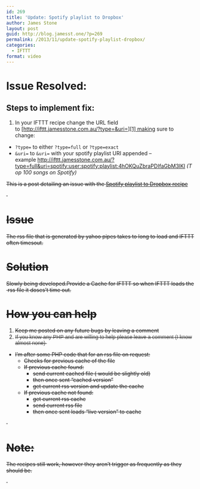 ```yaml
---
id: 269
title: 'Update: Spotify playlist to Dropbox'
author: James Stone
layout: post
guid: http://blog.jamesst.one/?p=269
permalink: /2013/11/update-spotify-playlist-dropbox/
categories:
  - IFTTT
format: video
---
```

# Issue Resolved:

## Steps to implement fix:

  1. In your IFTTT recipe change the URL field to [http://ifttt.jamesstone.com.au/?type=&uri=][1] making sure to change:

  * `?type=` to either `?type=full` or `?type=exact`
  * `&uri=` to `&uri=` with your spotify playlist URI appended &#8211; example <http://ifttt.jamesstone.com.au/?type=full&uri=spotify:user:spotify:playlist:4hOKQuZbraPDIfaGbM3lKI> *(Top 100 songs on Spotify)*

<del>This is a post detailing an issue with the <a title="IFTTT: Spotify playlist to Dropbox" href="/2013/11/ifttt-spotify-playlist-dropbox/">Spotify playlist to Dropbox recipe</a></del>

<del> </del>

# <del>Issue</del>

<del>The rss file that is generated by yahoo pipes takes to long to load and IFTTT often timesout.</del>

# <del>Solution</del>

<del>Slowly being developed.Provide a Cache for IFTTT so when IFTTT loads the  rss file it doses&#8217;t time out.</del>

# <del>How you can help</del>

  1. <del>Keep me posted on any future bugs by leaving a comment</del>
  2. <del><span style="color: #444444; font-family: Arial, Helvetica, sans-serif;">If you know any PHP and are willing to help please leave a comment (I know almost none) </span></del>

  * <del>I&#8217;m after some PHP code that for an rss file on request:</del> 
      * <del>Checks for previous cache of the file</del>
      * <del>If previous cache found:</del> 
          * <del>send current cached file ( would be slightly old)</del>
          * <del>then once sent &#8220;cached version&#8221;</del>
          * <del>get current rss version and update the cache</del>
      * <del>If previous cache not found:</del> 
          * <del>get current rss cache</del>
          * <del>send current rss file</del>
          * <del>then once sent loads &#8220;live version&#8221; to cache</del>

<del> </del>

# <del>Note:</del>

<del>The recipes still work, however they aren&#8217;t trigger as frequently as they should be.</del>

<del> </del>

 [1]: http://ifttt.jamesstone.com.au/?type=full&uri=spotify:user:1243953530:playlist:7GLsnDJfs6qFzGyG97LYYF